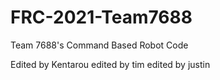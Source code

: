 # FRC-2021-Team7688
 Team 7688's Command Based Robot Code
 
Edited by Kentarou
edited by tim
edited by justin
